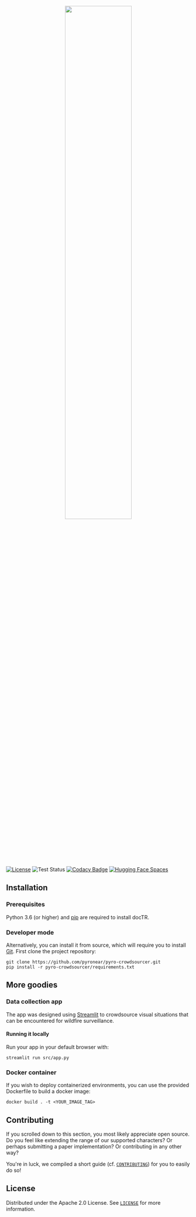 <p align="center">
  <img src="https://pyronear.org/img/logo_letters.png" width="60%">
</p>

[![License](https://img.shields.io/badge/License-Apache%202.0-blue.svg)](LICENSE) ![Test Status](https://github.com/pyronear/pyro-crowdsourcer/workflows/tests/badge.svg)  [![Codacy Badge](https://api.codacy.com/project/badge/Grade/340a76749b634586a498e1c0ab998f08)](https://app.codacy.com/gh/mindee/doctr?utm_source=github.com&utm_medium=referral&utm_content=mindee/doctr&utm_campaign=Badge_Grade) [![Hugging Face Spaces](https://img.shields.io/badge/%F0%9F%A4%97%20Hugging%20Face-Spaces-blue)](https://huggingface.co/spaces/mindee/doctr) 



## Installation

### Prerequisites

Python 3.6 (or higher) and [pip](https://pip.pypa.io/en/stable/) are required to install docTR. 

### Developer mode
Alternatively, you can install it from source, which will require you to install [Git](https://git-scm.com/book/en/v2/Getting-Started-Installing-Git).
First clone the project repository:

```shell
git clone https://github.com/pyronear/pyro-crowdsourcer.git
pip install -r pyro-crowdsourcer/requirements.txt
```




## More goodies


### Data collection app

The app was designed using [Streamlit](https://streamlit.io/) to crowdsource visual situations that can be encountered for wildfire surveillance.

#### Running it locally

Run your app in your default browser with:

```shell
streamlit run src/app.py
```




### Docker container

If you wish to deploy containerized environments, you can use the provided Dockerfile to build a docker image:

```shell
docker build . -t <YOUR_IMAGE_TAG>
```


## Contributing

If you scrolled down to this section, you most likely appreciate open source. Do you feel like extending the range of our supported characters? Or perhaps submitting a paper implementation? Or contributing in any other way?

You're in luck, we compiled a short guide (cf. [`CONTRIBUTING`](CONTRIBUTING.md)) for you to easily do so!


## License

Distributed under the Apache 2.0 License. See [`LICENSE`](LICENSE) for more information.

